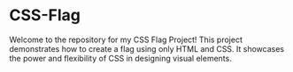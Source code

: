 # CSS-Flag
Welcome to the repository for my CSS Flag Project! This project demonstrates how to create a flag using only HTML and CSS. It showcases the power and flexibility of CSS in designing visual elements.
